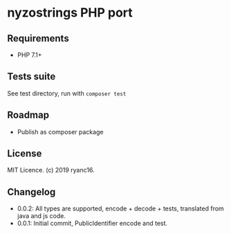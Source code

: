 # nyzostrings PHP port

## Requirements

- PHP 7.1+  

## Tests suite

See test directory, run with `composer test`

## Roadmap

- Publish as composer package

## License

MIT Licence. (c) 2019 ryanc16.

## Changelog

- 0.0.2: All types are supported, encode + decode + tests, translated from java and js code.
- 0.0.1: Initial commit, PublicIdentifier encode and test.
